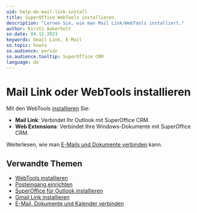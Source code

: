 ```yaml
---
uid: help-de-mail-link-install
title: SuperOffice WebTools installieren
description: "Lernen Sie, wie man Mail Link/WebTools installiert."
author: Kirsti Aakerholt
so.date: 04.12.2023
keywords: Gmail Link, E-Mail
so.topic: howto
so.audience: person
so.audience.tooltip: SuperOffice CRM
language: de
---
```


# Mail Link oder WebTools installieren

Mit den WebTools [installieren][4] Sie:

* **Mail Link**: Verbindet Ihr Outlook mit SuperOffice CRM.
* **Web Extensions**: Verbindet Ihre Windows-Dokumente mit SuperOffice CRM.

Weiterlesen, wie man [E-Mails und Dokumente verbinden][5] kann.

## Verwandte Themen

* [WebTools installieren][3]
* [Posteingang einrichten][6]
* [SuperOffice für Outlook installieren][1]
* [Gmail Link installieren][2]
* [E-Mail, Dokumente und Kalender verbinden][5]

<!-- Referenced links -->
[1]: https://appstore.superoffice.com/superoffice-as/superoffice-for-outlook
[2]: https://online.superoffice.com/appstore/superoffice-as/superoffice-gmail-link
[3]: ../../../webtools/learn/index.md
[4]: ../../../webtools/learn/install.md
[5]: ../../../learn/getting-started/connect-email-doc/index.md
[6]: ../../inbox/learn/setup.md

<!-- Referenced images -->
